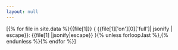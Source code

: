 ```yaml
---
layout: null
---
```


[{% for file in site.data %}{{file[1]}} { {{file[1]['on'][0]['full']| jsonify | escape}}: {{file[1] |jsonify|escape}} }{% unless forloop.last %},{% endunless %}{% endfor %}]

